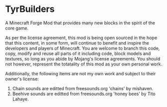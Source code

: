 # TyrBuilders
A Minecraft Forge Mod that provides many new blocks in the spirit of the core game.


As per the license agreement, this mod is being open sourced in the hope that this content, in some form, will continue to benefit and inspire the developers and players of Minecraft.  You are welcome to branch this code, copy, modify and reuse all parts of it including code, block models and textures, so long as you abide by Mojang's license agreements.  You should not however, represent the totatality of this mod as your own personal work.  


Additionally, the following items are not my own work and subject to their owner's license:


1) Chain sounds are editted from freesounds.org 'chains' by mishaven.
2) Beehive sounds are editted from freesounds.org 'honey bees' by Tito Lahaye.

